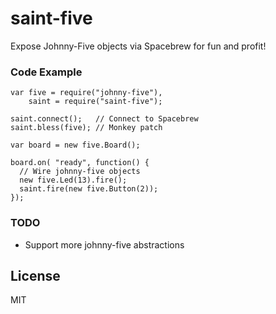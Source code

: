 # saint-five ###################################################################

Expose Johnny-Five objects via Spacebrew for fun and profit!

### Code Example

    var five = require("johnny-five"),
        saint = require("saint-five");

    saint.connect();   // Connect to Spacebrew
    saint.bless(five); // Monkey patch

    var board = new five.Board();

    board.on( "ready", function() {
      // Wire johnny-five objects
      new five.Led(13).fire();
      saint.fire(new five.Button(2)); 
    });

### TODO

 - Support more johnny-five abstractions

## License #####################################################################

MIT
